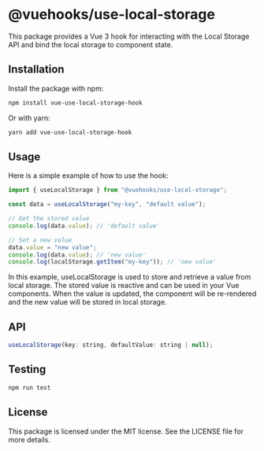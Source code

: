 # @vuehooks/use-local-storage

This package provides a Vue 3 hook for interacting with the Local Storage API and bind the local storage to component state.

## Installation

Install the package with npm:

```bash
npm install vue-use-local-storage-hook
```

Or with yarn:

```bash
yarn add vue-use-local-storage-hook
```

## Usage

Here is a simple example of how to use the hook:

```js
import { useLocalStorage } from "@vuehooks/use-local-storage";

const data = useLocalStorage("my-key", "default value");

// Get the stored value
console.log(data.value); // 'default value'

// Set a new value
data.value = "new value";
console.log(data.value); // 'new value'
console.log(localStorage.getItem("my-key")); // 'new value'
```

In this example, useLocalStorage is used to store and retrieve a value from local storage. The stored value is reactive and can be used in your Vue components. When the value is updated, the component will be re-rendered and the new value will be stored in local storage.

## API

```js
useLocalStorage(key: string, defaultValue: string | null);
```

## Testing

```bash
npm run test
```

## License

This package is licensed under the MIT license. See the LICENSE file for more details.
